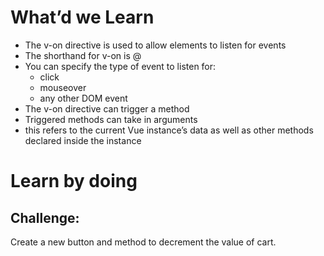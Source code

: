 # What’d we Learn
- The v-on directive is used to allow elements to listen for events
- The shorthand for v-on is @
- You can specify the type of event to listen for:
    - click
    - mouseover
    - any other DOM event
- The v-on directive can trigger a method
- Triggered methods can take in arguments
- this refers to the current Vue instance’s data as well as other methods declared inside the instance

# Learn by doing
## Challenge:
Create a new button and method to decrement the value of cart.